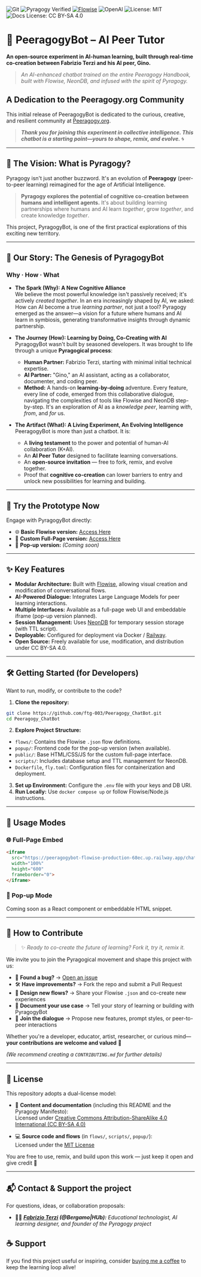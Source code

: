 
![Git](https://img.shields.io/badge/-Git-black?style=flat-square&logo=git)
![Pyragogy Verified](https://img.shields.io/badge/Pyragogy-Verified-%23ff69b4?style=flat-square&logo=star)
[![Flowise](https://img.shields.io/badge/Built%20with-Flowise-blue?style=flat-square&logo=openai)](https://flowiseai.com)
![OpenAI](https://img.shields.io/badge/Powered%20by-OpenAI-ffcc00?style=flat-square&logo=openai)
![License: MIT](https://img.shields.io/badge/License-MIT-yellow.svg?style=flat-square)
![Docs License: CC BY-SA 4.0](https://img.shields.io/badge/Docs--License-CC%20BY--SA%204.0-lightgrey?style=flat-square&logo=creativecommons)


# 🤖 PeeragogyBot – AI Peer Tutor

**An open-source experiment in AI-human learning, built through real-time co-creation between Fabrizio Terzi and his AI peer, Gino.**

> *An AI-enhanced chatbot trained on the entire Peeragogy Handbook, built with Flowise, NeonDB, and infused with the spirit of Pyragogy.*

## A Dedication to the Peeragogy.org Community

This initial release of PeeragogyBot is dedicated to the curious, creative, and resilient community at [Peeragogy.org](https://peeragogy.org).

> ***Thank you for joining this experiment in collective intelligence. This chatbot is a starting point—yours to shape, remix, and evolve.*** 🌀

---

## 🧩 The Vision: What is Pyragogy?

Pyragogy isn't just another buzzword. It's an evolution of **Peeragogy** (peer-to-peer learning) reimagined for the age of Artificial Intelligence.

> **Pyragogy explores the potential of cognitive co-creation between humans and intelligent agents.** It's about building learning partnerships where humans and AI learn *together*, grow *together*, and create knowledge *together*.

This project, PyragogyBot, is one of the first practical explorations of this exciting new territory.

---

## 🌱 Our Story: The Genesis of PyragogyBot

### **Why · How · What**

- **The Spark (Why): A New Cognitive Alliance**  
  We believe the most powerful knowledge isn't passively received; it's actively *created together*. In an era increasingly shaped by AI, we asked: How can AI become a true *learning partner*, not just a tool? Pyragogy emerged as the answer—a vision for a future where humans and AI learn in symbiosis, generating transformative insights through dynamic partnership.

- **The Journey (How): Learning by Doing, Co-Creating with AI**  
  PyragogyBot wasn't built by seasoned developers. It was brought to life through a unique **Pyragogical process**:
  - **Human Partner:** Fabrizio Terzi, starting with minimal initial technical expertise.  
  - **AI Partner:** "Gino," an AI assistant, acting as a collaborator, documenter, and coding peer.  
  - **Method:** A hands-on **learning-by-doing** adventure. Every feature, every line of code, emerged from this collaborative dialogue, navigating the complexities of tools like Flowise and NeonDB step-by-step. It's an exploration of AI as a *knowledge peer*, learning *with*, *from*, and *for* us.

- **The Artifact (What): A Living Experiment, An Evolving Intelligence**  
  PeeragogyBot is more than just a chatbot. It is:  
  - A **living testament** to the power and potential of human-AI collaboration (K+AI).  
  - An **AI Peer Tutor** designed to facilitate learning conversations.  
  - An **open-source invitation** — free to fork, remix, and evolve together.  
  - Proof that **cognitive co-creation** can lower barriers to entry and unlock new possibilities for learning and building.

---


## 🚀 Try the Prototype Now

Engage with PyragogyBot directly:

- 🌐 **Basic Flowise version:** [Access Here](https://peeragogybot-flowise-production-68ec.up.railway.app/chatbot/d5f669ab-e063-4302-bea8-8ea55335603b)
- 🧪 **Custom Full-Page version:** [Access Here](https://ftg-003.github.io/Peeragogy_ChatBot/)
- 💬 **Pop-up version:** *(Coming soon)*

---

## ✨ Key Features

- **Modular Architecture:** Built with [Flowise](https://flowiseai.com/), allowing visual creation and modification of conversational flows.
- **AI-Powered Dialogue:** Integrates Large Language Models for peer learning interactions.
- **Multiple Interfaces:** Available as a full-page web UI and embeddable iframe (pop-up version planned).
- **Session Management:** Uses [NeonDB](https://neon.tech/) for temporary session storage (with TTL script).
- **Deployable:** Configured for deployment via Docker / [Railway](https://railway.app/).
- **Open Source:** Freely available for use, modification, and distribution under CC BY-SA 4.0.

---

## 🛠️ Getting Started (for Developers)

Want to run, modify, or contribute to the code?

1. **Clone the repository:**
```bash
git clone https://github.com/ftg-003/Peeragogy_ChatBot.git
cd Peeragogy_ChatBot
```
2. **Explore Project Structure:**
- `flows/`: Contains the Flowise `.json` flow definitions.
- `popup/`: Frontend code for the pop-up version (when available).
- `public/`: Base HTML/CSS/JS for the custom full-page interface.
- `scripts/`: Includes database setup and TTL management for NeonDB.
- `Dockerfile`, `fly.toml`: Configuration files for containerization and deployment.
3. **Set up Environment:** Configure the `.env` file with your keys and DB URI.
4. **Run Locally:** Use `docker compose up` or follow Flowise/Node.js instructions.

---

## 🧩 Usage Modes

### 🌐 Full-Page Embed
```html
<iframe
  src="https://peeragogybot-flowise-production-68ec.up.railway.app/chatbot/d5f669ab-e063-4302-bea8-8ea55335603b"
  width="100%"
  height="600"
  frameborder="0">
</iframe>
```

### 💬 Pop-up Mode
Coming soon as a React component or embeddable HTML snippet.

---

## 🤝 How to Contribute

> ✨ *Ready to co-create the future of learning? Fork it, try it, remix it.*

We invite you to join the Pyragogical movement and shape this project with us:

- 🐞 **Found a bug?** → [Open an issue](https://github.com/ftg-003/Peeragogy_ChatBot/issues)
- 🛠 **Have improvements?** → Fork the repo and submit a Pull Request
- 🧠 **Design new flows?** → Share your Flowise `.json` and co-create new experiences
- 📖 **Document your use case** → Tell your story of learning or building with PyragogyBot
- 💬 **Join the dialogue** → Propose new features, prompt styles, or peer-to-peer interactions

Whether you're a developer, educator, artist, researcher, or curious mind—
**your contributions are welcome and valued** 💜

*(We recommend creating a `CONTRIBUTING.md` for further details)*

---
## 📜 License

This repository adopts a dual-license model:

- 🧠 **Content and documentation** (including this README and the Pyragogy Manifesto):  
  Licensed under [Creative Commons Attribution-ShareAlike 4.0 International (CC BY-SA 4.0)](https://creativecommons.org/licenses/by-sa/4.0/)

- 💻 **Source code and flows** (in `flows/`, `scripts/`, `popup/`):  
  Licensed under the [MIT License](https://opensource.org/licenses/MIT)

You are free to use, remix, and build upon this work — just keep it open and give credit 🙌

---

## 📬 Contact & Support the project 

For questions, ideas, or collaboration proposals:  


- 🧑‍🚀 ***[Fabrizio Terzi](terzi.fabrizio@protonmail.com) (@Bergamo|HUb):** Educational technologist, AI learning designer, and founder of the Pyragogy project*

## ☕ Support

If you find this project useful or inspiring, consider [buying me a coffee](https://buymeacoffee.com/bergamohub) to keep the learning loop alive!



